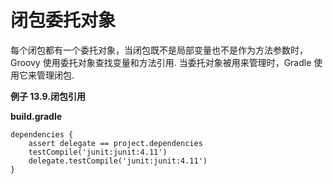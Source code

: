 # 闭包委托对象
每个闭包都有一个委托对象，当闭包既不是局部变量也不是作为方法参数时，Groovy 使用委托对象查找变量和方法引用. 当委托对象被用来管理时，Gradle 使用它来管理闭包.

**例子 13.9.闭包引用**

**build.gradle**

    dependencies {
        assert delegate == project.dependencies
        testCompile('junit:junit:4.11')
        delegate.testCompile('junit:junit:4.11')
    }
